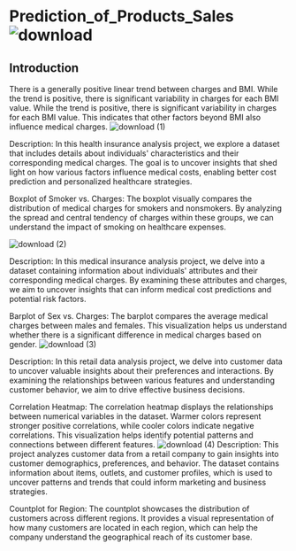 # Prediction_of_Products_Sales![download](https://github.com/NatumanyaDuncan/Prediction_of_Products_Sales/assets/98535868/aea1ede9-3ca9-468e-bd6e-6bad81659662)
## Introduction
There is a generally positive linear trend between charges and BMI. While the trend is positive, there is significant variability in charges for each BMI value.
While the trend is positive, there is significant variability in charges for each BMI value. This indicates that other factors beyond BMI also influence medical charges.
![download (1)](https://github.com/NatumanyaDuncan/Prediction_of_Products_Sales/assets/98535868/e225eb85-ea10-4666-a7e9-07839a3b9e08)

Description:
In this health insurance analysis project, we explore a dataset that includes details about individuals' characteristics and their corresponding medical charges. The goal is to uncover insights that shed light on how various factors influence medical costs, enabling better cost prediction and personalized healthcare strategies.

Boxplot of Smoker vs. Charges:
The boxplot visually compares the distribution of medical charges for smokers and nonsmokers. By analyzing the spread and central tendency of charges within these groups, we can understand the impact of smoking on healthcare expenses.

![download (2)](https://github.com/NatumanyaDuncan/Prediction_of_Products_Sales/assets/98535868/78481ca2-978c-4193-87b3-ef98b7ad303d)

Description:
In this medical insurance analysis project, we delve into a dataset containing information about individuals' attributes and their corresponding medical charges. By examining these attributes and charges, we aim to uncover insights that can inform medical cost predictions and potential risk factors.

Barplot of Sex vs. Charges:
The barplot compares the average medical charges between males and females. This visualization helps us understand whether there is a significant difference in medical charges based on gender.
![download (3)](https://github.com/NatumanyaDuncan/Prediction_of_Products_Sales/assets/98535868/d79ff005-4b0e-4b67-a53a-8a97de01b725)

Description:
In this retail data analysis project, we delve into customer data to uncover valuable insights about their preferences and interactions. By examining the relationships between various features and understanding customer behavior, we aim to drive effective business decisions.

Correlation Heatmap:
The correlation heatmap displays the relationships between numerical variables in the dataset. Warmer colors represent stronger positive correlations, while cooler colors indicate negative correlations. This visualization helps identify potential patterns and connections between different features.
![download (4)](https://github.com/NatumanyaDuncan/Prediction_of_Products_Sales/assets/98535868/3be7a58a-440b-4441-ba06-19048764c4d8)
Description:
This project analyzes customer data from a retail company to gain insights into customer demographics, preferences, and behavior. The dataset contains information about items, outlets, and customer profiles, which is used to uncover patterns and trends that could inform marketing and business strategies.

Countplot for Region:
The countplot showcases the distribution of customers across different regions. It provides a visual representation of how many customers are located in each region, which can help the company understand the geographical reach of its customer base.
